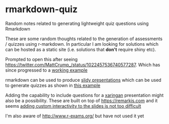 # rmarkdown-quiz
Random notes related to generating lightweight quiz questions using Rmarkdown

These are some random thoughts related to the generation of assessments / quizzes using r-markdown.  In particular I am looking for solutions which can be hosted as a static site (i.e. solutions that **don't** require shiny etc).

Prompted to open this after seeing https://twitter.com/MattCrump_/status/1022457536740577287. Which has since progressed to a [working example](https://crumplab.github.io/Blog.html#adding_quizzes_to_static_r_markdown_websites)

rmarkdown can be used to produce [slidy presentations](https://bookdown.org/yihui/rmarkdown/slidy-presentation.html) which can be used to generate quizzes as shown in [this example](http://slidify.github.io/iquiz/)

Adding the capability to include questions for a [xaringan](https://bookdown.org/yihui/rmarkdown/xaringan.html) presentation might also be a possibility. These are built on top of https://remarkjs.com and it seems [adding custom interactivity to the slides is not too difficult](https://github.com/gnab/remark/issues/173)

I'm also aware of http://www.r-exams.org/ but have not used it yet

